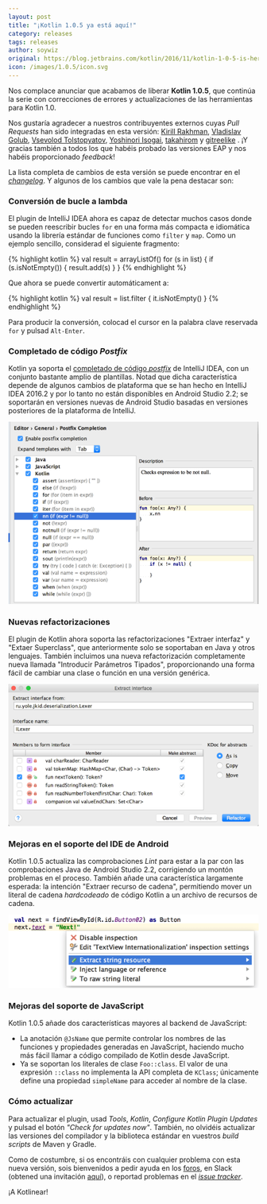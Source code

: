 ```yaml
---
layout: post
title: "¡Kotlin 1.0.5 ya está aquí!"
category: releases
tags: releases
author: soywiz
original: https://blog.jetbrains.com/kotlin/2016/11/kotlin-1-0-5-is-here/
icon: /images/1.0.5/icon.svg
---
```


Nos complace anunciar que acabamos de liberar **Kotlin 1.0.5**, que continúa la serie con correcciones de errores y actualizaciones de las herramientas para Kotlin 1.0.

Nos gustaría agradecer a nuestros contribuyentes externos cuyas *Pull Requests* han sido integradas en esta versión:
[Kirill Rakhman](https://github.com/cypressious),
[Vladislav Golub](https://github.com/ensirius),
[Vsevolod Tolstopyatov](https://github.com/qwwdfsad),
[Yoshinori Isogai](https://github.com/shiraji),
[takahirom](https://github.com/takahirom) y
[gitreelike](https://github.com/gitreelike)
.
¡Y gracias también a todos los que habéis probado las versiones EAP y nos habéis proporcionado *feedback*!

La lista completa de cambios de esta versión se puede encontrar en el [*changelog*](https://github.com/JetBrains/kotlin/blob/1.0.5/ChangeLog.md). Y algunos de los cambios que vale la pena destacar son:

### Conversión de bucle a lambda

El plugin de IntelliJ IDEA ahora es capaz de detectar muchos casos donde se pueden reescribir bucles `for` en una forma más compacta e idiomática usando la librería estándar de funciones como `filter` y `map`. Como un ejemplo sencillo, considerad el siguiente fragmento:

{% highlight kotlin %}
val result = arrayListOf<String>()
for (s in list) {
    if (s.isNotEmpty()) {
        result.add(s)
    }
}
{% endhighlight %}

Que ahora se puede convertir automáticament a:

{% highlight kotlin %}
val result = list.filter { it.isNotEmpty() }
{% endhighlight %}

Para producir la conversión, colocad el cursor en la palabra clave reservada `for` y pulsad `Alt-Enter`.

### Completado de código *Postfix*

Kotlin ya soporta el [completado de código *postfix*](https://blog.jetbrains.com/idea/2014/03/postfix-completion/) de IntelliJ IDEA, con un conjunto bastante amplio de plantillas. Notad que dicha característica depende de algunos cambios de plataforma que se han hecho en IntelliJ IDEA 2016.2 y por lo tanto no están disponibles en Android Studio 2.2; se soportarán en versiones nuevas de Android Studio basadas en versiones posteriores de la plataforma de IntelliJ.

![](/images/1.0.5/1.0.5-postfixCompletion.png)

### Nuevas refactorizaciones

El plugin de Kotlin ahora soporta las refactorizaciones "Extraer interfaz" y "Extaer Superclass", que anteriormente solo se soportaban en Java y otros lenguajes. También incluimos una nueva refactorización completamente nueva llamada "Introducir Parámetros Tipados", proporcionando una forma fácil de cambiar una clase o función en una versión genérica.

![](/images/1.0.5/1.0.5-extractInterface.png)

### Mejoras en el soporte del IDE de Android

Kotlin 1.0.5 actualiza las comprobaciones *Lint* para estar a la par con las comprobaciones Java de Android Studio 2.2, corrigiendo un montón problemas en el proceso. También añade una característica largamente esperada: la intención "Extraer recurso de cadena", permitiendo mover un literal de cadena *hardcodeado* de código Kotlin a un archivo de recursos de cadena.

![](/images/1.0.5/1.0.5-android-extract-string-resource.png)

### Mejoras del soporte de JavaScript

Kotlin 1.0.5 añade dos características mayores al backend de JavaScript:

* La anotación `@JsName` que permite controlar los nombres de las funciones y propiedades generadas en JavaScript, haciendo mucho más fácil llamar a código compilado de Kotlin desde JavaScript.
* Ya se soportan los literales de clase `Foo::class`. El valor de una expresión `::class` no implementa la API completa de `KClass`; únicamente define una propiedad `simpleName` para acceder al nombre de la clase.

### Cómo actualizar

Para actualizar el plugin, usad *Tools*, *Kotlin*, *Configure Kotlin Plugin Updates* y pulsad el botón *"Check for updates now"*. También, no olvidéis actualizar las versiones del compilador y la biblioteca estándar en vuestros *build scripts* de Maven y Gradle.

Como de costumbre, si os encontráis con cualquier problema con esta nueva versión, sois bienvenidos a pedir ayuda en los [foros](https://discuss.kotlinlang.org/), en Slack (obtened una invitación [aquí](http://kotlinslackin.herokuapp.com/)), o reportad problemas en el [*issue tracker*](https://youtrack.jetbrains.com/issues/KT).

¡A Kotlinear!
